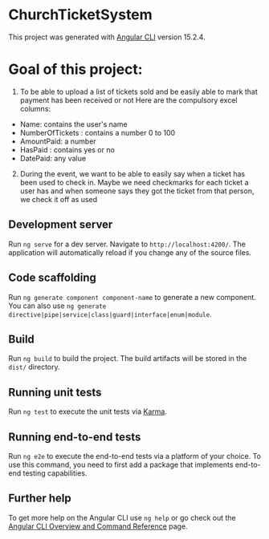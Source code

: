 # ChurchTicketSystem

This project was generated with [Angular CLI](https://github.com/angular/angular-cli) version 15.2.4.

# Goal of this project:

1. To be able to upload a list of tickets sold and be easily able to mark that payment has been received or not
  Here are the compulsory excel columns:
  - Name: contains the user's name
  - NumberOfTickets : contains a number 0 to 100
  - AmountPaid: a number
  - HasPaid : contains yes or no
  - DatePaid: any value 
2. During the event, we want to be able to easily say when a ticket has been used to check in. Maybe we need checkmarks for each ticket a user has and when someone says they got the ticket from that person, we check it off as used

## Development server

Run `ng serve` for a dev server. Navigate to `http://localhost:4200/`. The application will automatically reload if you change any of the source files.

## Code scaffolding

Run `ng generate component component-name` to generate a new component. You can also use `ng generate directive|pipe|service|class|guard|interface|enum|module`.

## Build

Run `ng build` to build the project. The build artifacts will be stored in the `dist/` directory.

## Running unit tests

Run `ng test` to execute the unit tests via [Karma](https://karma-runner.github.io).

## Running end-to-end tests

Run `ng e2e` to execute the end-to-end tests via a platform of your choice. To use this command, you need to first add a package that implements end-to-end testing capabilities.

## Further help

To get more help on the Angular CLI use `ng help` or go check out the [Angular CLI Overview and Command Reference](https://angular.io/cli) page.
